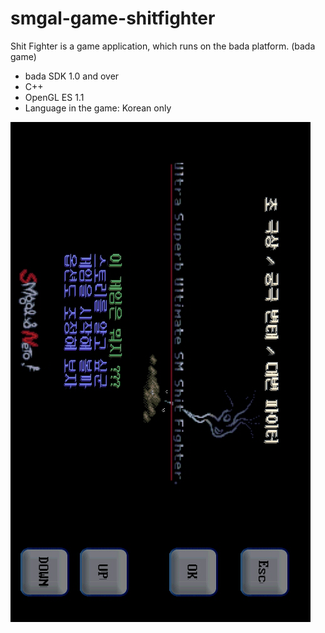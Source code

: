 smgal-game-shitfighter
======================

Shit Fighter is a game application, which runs on the bada platform. (bada game)

- bada SDK 1.0 and over
- C++
- OpenGL ES 1.1
- Language in the game: Korean only

![](https://github.com/smgal/bada-game-shitfighter/blob/master/Icons/ShitFighter_Splash_type4.png)
